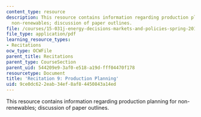 ```yaml
---
content_type: resource
description: This resource contains information regarding production planning for
  non-renewables; discussion of paper outlines.
file: /courses/15-031j-energy-decisions-markets-and-policies-spring-2012/9ce0dc622eab34ef8af84450843a14ed_MIT15_031JS12_rec9.pdf
file_type: application/pdf
learning_resource_types:
- Recitations
ocw_type: OCWFile
parent_title: Recitations
parent_type: CourseSection
parent_uid: 544209e9-3af0-e518-a19d-fff04470f178
resourcetype: Document
title: 'Recitation 9: Production Planning'
uid: 9ce0dc62-2eab-34ef-8af8-4450843a14ed
---
```

This resource contains information regarding production planning for non-renewables; discussion of paper outlines.

